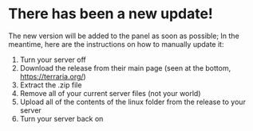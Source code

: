 # There has been a new update!

The new version will be added to the panel as soon as possible; In the meantime, here are the instructions on how to manually update it:



1. Turn your server off
2. Download the release from their main page (seen at the bottom, https://terraria.org/)
3. Extract the .zip file
4. Remove all of your current server files (not your world)
5. Upload all of the contents of the linux folder from the release to your server
6. Turn your server back on